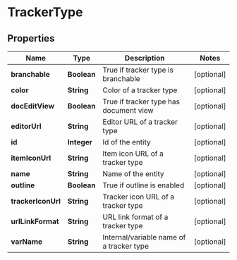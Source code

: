 

# TrackerType


## Properties

| Name | Type | Description | Notes |
|------------ | ------------- | ------------- | -------------|
|**branchable** | **Boolean** | True if tracker type is branchable |  [optional] |
|**color** | **String** | Color of a tracker type |  [optional] |
|**docEditView** | **Boolean** | True if tracker type has document view |  [optional] |
|**editorUrl** | **String** | Editor URL of a tracker type |  [optional] |
|**id** | **Integer** | Id of the entity |  [optional] |
|**itemIconUrl** | **String** | Item icon URL of a tracker type |  [optional] |
|**name** | **String** | Name of the entity |  [optional] |
|**outline** | **Boolean** | True if outline is enabled |  [optional] |
|**trackerIconUrl** | **String** | Tracker icon URL of a tracker type |  [optional] |
|**urlLinkFormat** | **String** | URL link format of a tracker type |  [optional] |
|**varName** | **String** | Internal/variable name of a tracker type |  [optional] |



